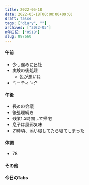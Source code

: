 ```yaml
---
title: 2022-05-18
date: 2022-05-18T00:00:00+09:00
draft: false
tags: ["diary", ""]
archives: ["2022-05"]
n年日記: ["0518"]
slug: 897660
---
```

#### 午前
- 少し遅めに出社
- 実験の後処理
  - 色が悪いね
- ミーティング
#### 午後
- 長めの会議
- 後処理続き
- 残業1.5時間して帰宅
- 息子は風邪気味
- 21時頃、添い寝してたら寝てしまった
#### 体調
- 78
#### その他
#### 今日のTabs